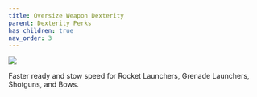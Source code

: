 ```yaml
---
title: Oversize Weapon Dexterity
parent: Dexterity Perks
has_children: true
nav_order: 3
---
```


![](https://bungie.net/common/destiny2_content/icons/50e4b705466891abc902f2b99ddae89a.png)

Faster ready and stow speed for Rocket Launchers, Grenade Launchers, Shotguns, and Bows.
